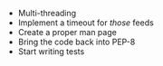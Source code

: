 * Multi-threading
* Implement a timeout for *those* feeds
* Create a proper man page
* Bring the code back into PEP-8
* Start writing tests
